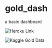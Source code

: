# gold_dash
a basic dashboard 

![Heroku Link](https://gold-dash.herokuapp.com/)

![Kaggle Gold Data](https://www.kaggle.com/hemil26/gold-rates-1985-jan-2022)
